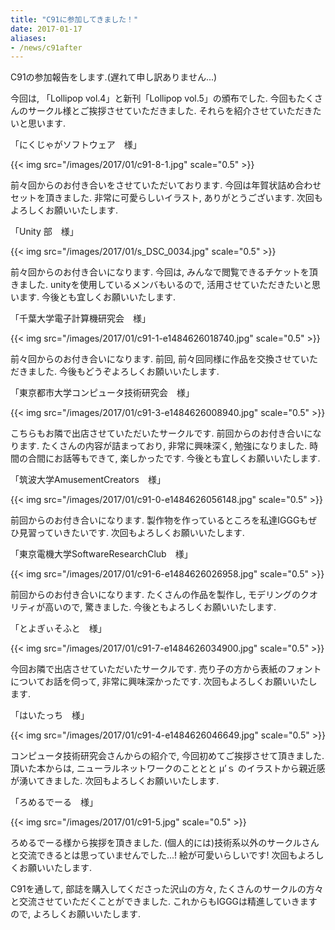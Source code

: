 ```yaml
---
title: "C91に参加してきました！"
date: 2017-01-17
aliases:
- /news/c91after
---
```


C91の参加報告をします.(遅れて申し訳ありません...)

今回は, 「Lollipop vol.4」と新刊「Lollipop vol.5」の頒布でした.
今回もたくさんのサークル様とご挨拶させていただきました.
それらを紹介させていただきたいと思います.

「にくじゃがソフトウェア　様」

{{< img src="/images/2017/01/c91-8-1.jpg" scale="0.5" >}}

前々回からのお付き合いをさせていただいております.
今回は年賀状詰め合わせセットを頂きました.
非常に可愛らしいイラスト, ありがとうございます.
次回もよろしくお願いいたします.

「Unity 部　様」

{{< img src="/images/2017/01/s_DSC_0034.jpg" scale="0.5" >}}

前々回からのお付き合いになります.
今回は, みんなで閲覧できるチケットを頂きました.
unityを使用しているメンバもいるので, 活用させていただきたいと思います.
今後とも宜しくお願いいたします.

「千葉大学電子計算機研究会　様」

{{< img src="/images/2017/01/c91-1-e1484626018740.jpg" scale="0.5" >}}

前々回からのお付き合いになります.
前回, 前々回同様に作品を交換させていただきました.
今後もどうぞよろしくお願いいたします.

「東京都市大学コンピュータ技術研究会　様」

{{< img src="/images/2017/01/c91-3-e1484626008940.jpg" scale="0.5" >}}

こちらもお隣で出店させていただいたサークルです.
前回からのお付き合いになります.
たくさんの内容が詰まっており, 非常に興味深く, 勉強になりました.
時間の合間にお話等もできて, 楽しかったです.
今後とも宜しくお願いいたします.

「筑波大学AmusementCreators　様」

{{< img src="/images/2017/01/c91-0-e1484626056148.jpg" scale="0.5" >}}

前回からのお付き合いになります.
製作物を作っているところを私達IGGGもぜひ見習っていきたいです.
次回もよろしくお願いいたします.

「東京電機大学SoftwareResearchClub　様」

{{< img src="/images/2017/01/c91-6-e1484626026958.jpg" scale="0.5" >}}

前回からのお付き合いになります.
たくさんの作品を製作し, モデリングのクオリティが高いので, 驚きました.
今後ともよろしくお願いいたします.

「とよぎぃそふと　様」

{{< img src="/images/2017/01/c91-7-e1484626034900.jpg" scale="0.5" >}}

今回お隣で出店させていただいたサークルです.
売り子の方から表紙のフォントについてお話を伺って,
非常に興味深かったです.
次回もよろしくお願いいたします.

「はいたっち　様」

{{< img src="/images/2017/01/c91-4-e1484626046649.jpg" scale="0.5" >}}

コンピュータ技術研究会さんからの紹介で, 今回初めてご挨拶させて頂きました.
頂いた本からは, ニューラルネットワークのこととと μ’ｓ のイラストから親近感が湧いてきました.
次回もよろしくお願いいたします.

「ろめるでーる　様」

{{< img src="/images/2017/01/c91-5.jpg" scale="0.5" >}}

ろめるでーる様から挨拶を頂きました.
(個人的には)技術系以外のサークルさんと交流できるとは思っていませんでした...!
絵が可愛いらしいです!
次回もよろしくお願いいたします.

C91を通して, 部誌を購入してくださった沢山の方々,
たくさんのサークルの方々と交流させていただくことができました.
これからもIGGGは精進していきますので, よろしくお願いいたします.
